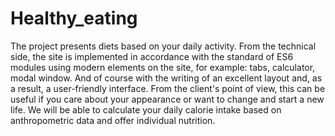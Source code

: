 # Healthy_eating
The project presents diets based on your daily activity. From the technical side, the site is implemented in accordance with the standard of ES6 modules using modern elements on the site, for example: tabs, calculator, modal window. And of course with the writing of an excellent layout and, as a result, a user-friendly interface. From the client's point of view, this can be useful if you care about your appearance or want to change and start a new life. We will be able to calculate your daily calorie intake based on anthropometric data and offer individual nutrition.
